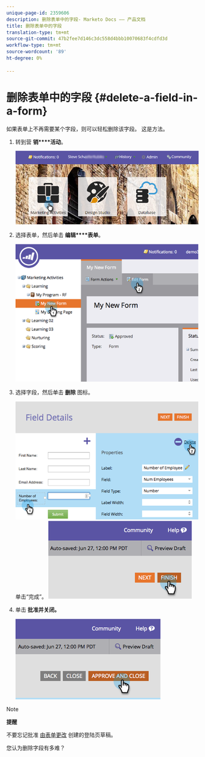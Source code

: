 ```yaml
---
unique-page-id: 2359606
description: 删除表单中的字段- Marketo Docs —— 产品文档
title: 删除表单中的字段
translation-type: tm+mt
source-git-commit: 47b2fee7d146c3dc558d4bbb10070683f4cdfd3d
workflow-type: tm+mt
source-wordcount: '89'
ht-degree: 0%

---
```



# 删除表单中的字段 {#delete-a-field-in-a-form}

如果表单上不再需要某个字段，则可以轻松删除该字段。 这是方法。

1. 转到营 **销****活动**。

   ![](assets/login-marketing-activities-2.png)

1. 选择表单，然后单击 **编辑****表单**。

   ![](assets/image2014-9-15-15-3a43-3a36.png)

1. 选择字段，然后单击 **删除** 图标。

   ![](assets/image2014-9-15-15-3a43-3a54.png)
单击“完成”。
   ![](assets/image2014-9-15-15-3a44-3a16.png)

1. 单击 **批准并关闭。**

   ![](assets/image2014-9-15-15-3a44-3a28.png)

>[!NOTE]
>
>**提醒**
>
>不要忘记批准 [由表单更改](../../../../product-docs/demand-generation/landing-pages/understanding-landing-pages/approve-unapprove-or-delete-a-landing-page.md) 创建的登陆页草稿。

您认为删除字段有多难？